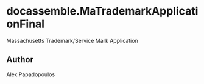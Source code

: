 # docassemble.MaTrademarkApplicationFinal

Massachusetts Trademark/Service Mark Application

## Author

Alex Papadopoulos

